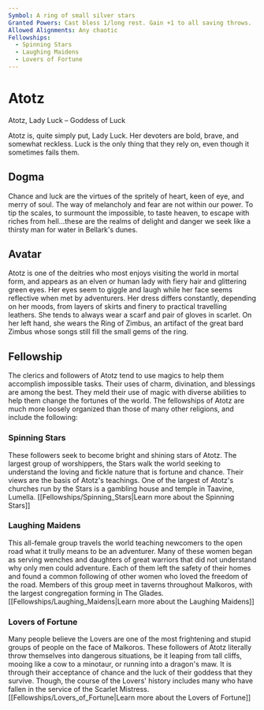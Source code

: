```yaml
---
Symbol: A ring of small silver stars
Granted Powers: Cast bless 1/long rest. Gain +1 to all saving throws.
Allowed Alignments: Any chaotic
Fellowships:
  - Spinning Stars
  - Laughing Maidens
  - Lovers of Fortune
---
```


# Atotz

Atotz, Lady Luck – Goddess of Luck

Atotz is, quite simply put, Lady Luck. Her devoters are bold, brave, and somewhat reckless. Luck is the only thing that they rely on, even though it sometimes fails them.

## Dogma
Chance and luck are the virtues of the spritely of heart, keen of eye, and merry of soul. The way of melancholy and fear are not within our power. To tip the scales, to surmount the impossible, to taste heaven, to escape with riches from hell...these are the realms of delight and danger we seek like a thirsty man for water in Bellark's dunes.

## Avatar
Atotz is one of the deitries who most enjoys visiting the world in mortal form, and appears as an elven or human lady with fiery hair and glittering green eyes. Her eyes seem to giggle and laugh while her face seems reflective when met by adventurers. Her dress differs constantly, depending on her moods, from layers of skirts and finery to practical travelling leathers. She tends to always wear a scarf and pair of gloves in scarlet. On her left hand, she wears the Ring of Zimbus, an artifact of the great bard Zimbus whose songs still fill the small gems of the ring.

## Fellowship
The clerics and followers of Atotz tend to use magics to help them accomplish impossible tasks. Their uses of charm, divination, and blessings are among the best. They meld their use of magic with diverse abilities to help them change the fortunes of the world.
The fellowships of Atotz are much more loosely organized than those of many other religions, and include the following:

### Spinning Stars
These followers seek to become bright and shining stars of Atotz. The largest group of worshippers, the Stars walk the world seeking to understand the loving and fickle nature that is fortune and chance. Their views are the basis of Atotz's teachings. One of the largest of Atotz's churches run by the Stars is a gambling house and temple in Taavine, Lumella.
[[Fellowships/Spinning_Stars|Learn more about the Spinning Stars]]

### Laughing Maidens
This all-female group travels the world teaching newcomers to the open road what it trully means to be an adventurer. Many of these women began as serving wenches and daughters of great warriors that did not understand why only men could adventure. Each of them left the safety of their homes and found a common following of other women who loved the freedom of the road. Members of this group meet in taverns throughout Malkoros, with the largest congregation forming in The Glades.
[[Fellowships/Laughing_Maidens|Learn more about the Laughing Maidens]]

### Lovers of Fortune
Many people believe the Lovers are one of the most frightening and stupid groups of people on the face of Malkoros. These followers of Atotz literally throw themselves into dangerous situations, be it leaping from tall cliffs, mooing like a cow to a minotaur, or running into a dragon's maw. It is through their acceptance of chance and the luck of their goddess that they survive. Though, the course of the Lovers' history includes many who have fallen in the service of the Scarlet Mistress.
[[Fellowships/Lovers_of_Fortune|Learn more about the Lovers of Fortune]]